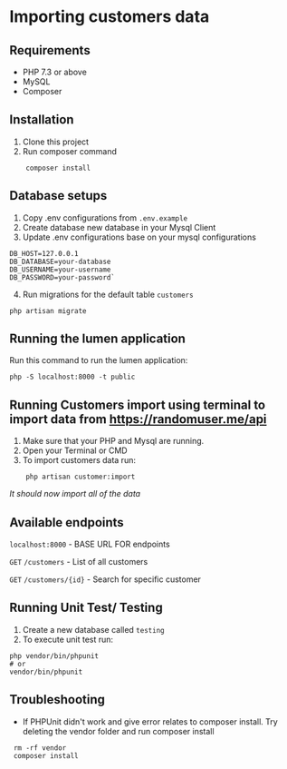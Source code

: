 # Importing customers data

## Requirements

* PHP 7.3 or above
* MySQL
* Composer

## Installation

1. Clone this project
2. Run composer command
```
    composer install
```

## Database setups
1. Copy .env configurations from `.env.example`
2. Create database new database in your Mysql Client
3. Update .env configurations base on your mysql configurations
```
DB_HOST=127.0.0.1
DB_DATABASE=your-database
DB_USERNAME=your-username
DB_PASSWORD=your-password`
```   

4. Run migrations for the default table `customers`
```
php artisan migrate
```

## Running the lumen application
Run this command to run the lumen application:
```
php -S localhost:8000 -t public
```

## Running Customers import using terminal to import data from https://randomuser.me/api
1. Make sure that your PHP and Mysql are running.
1. Open your Terminal or CMD
2. To import customers data run:
```
    php artisan customer:import
```
_It should now import all of the data_

## Available endpoints
`localhost:8000` -  BASE URL FOR endpoints

`GET` `/customers`  - List of all customers

`GET` `/customers/{id}` - Search for specific customer

## Running Unit Test/ Testing
1. Create a new database called `testing`
2. To execute unit test run:
```
php vendor/bin/phpunit 
# or 
vendor/bin/phpunit
```

## Troubleshooting

* If PHPUnit didn't work and give error relates to composer install. Try deleting the vendor folder and run composer install
```
 rm -rf vendor
 composer install
```
